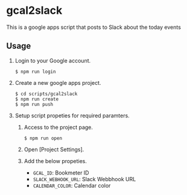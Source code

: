 # gcal2slack

This is a google apps script that posts to Slack about the today events

## Usage

1. Login to your Google account.

   ```shell
   $ npm run login
   ```

1. Create a new google apps project.

   ```shell
   $ cd scripts/gcal2slack
   $ npm run create
   $ npm run push
   ```

1. Setup script propeties for required paramters.
   1. Access to the project page.

      ```shell
      $ npm run open
      ```

   1. Open [Project Settings].
   1. Add the below propeties.
      - `GCAL_ID`: Bookmeter ID
      - `SLACK_WEBHOOK_URL`: Slack Webbhook URL
      - `CALENDAR_COLOR`: Calendar color
